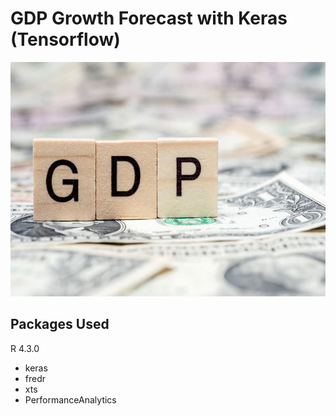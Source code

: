 # GDP Growth Forecast with Keras (Tensorflow)

<img src="Screenshots/gdp.jpg" width="650" height="375" />


## Packages Used 
R 4.3.0
- keras
- fredr
- xts
- PerformanceAnalytics
  
